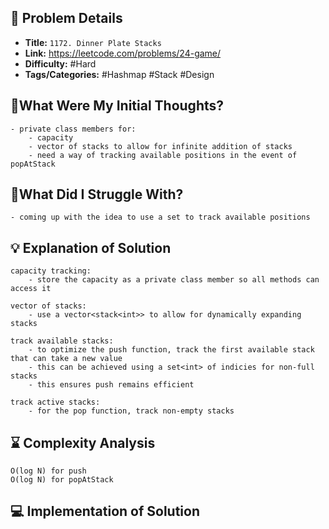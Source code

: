 ## 📝 Problem Details

- **Title:** `1172. Dinner Plate Stacks`
- **Link:** https://leetcode.com/problems/24-game/
- **Difficulty:** #Hard 
- **Tags/Categories:**  #Hashmap #Stack #Design 

## 💭What Were My Initial Thoughts?

```
- private class members for:
	- capacity
	- vector of stacks to allow for infinite addition of stacks
	- need a way of tracking available positions in the event of popAtStack
```

## 🤔What Did I Struggle With?

```
- coming up with the idea to use a set to track available positions 
```

## 💡 Explanation of Solution

```
capacity tracking:
	- store the capacity as a private class member so all methods can access it 

vector of stacks:
	- use a vector<stack<int>> to allow for dynamically expanding stacks 

track available stacks:
	- to optimize the push function, track the first available stack that can take a new value 
	- this can be achieved using a set<int> of indicies for non-full stacks
	- this ensures push remains efficient 

track active stacks:
	- for the pop function, track non-empty stacks 
```

## ⌛ Complexity Analysis

```
O(log N) for push
O(log N) for popAtStack 
```

## 💻 Implementation of Solution

```cpp

```
